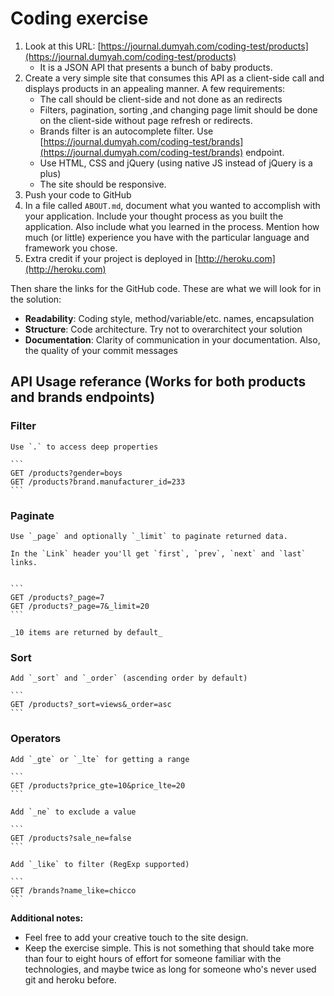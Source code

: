 Coding exercise
===============

1. Look at this URL: [https://journal.dumyah.com/coding-test/products](https://journal.dumyah.com/coding-test/products)
    * It is a JSON API that presents a bunch of baby products.
3. Create a very simple site that consumes this API as a client-side call and displays products in an appealing manner. A few requirements:
    * The call should be client-side and not done as an redirects
    * Filters, pagination, sorting ,and changing page limit should be done on the client-side without page refresh or redirects.
    * Brands filter is an autocomplete filter. Use [https://journal.dumyah.com/coding-test/brands](https://journal.dumyah.com/coding-test/brands) endpoint. 
    * Use HTML, CSS and jQuery (using native JS instead of jQuery is a plus)
    * The site should be responsive.  
4. Push your code to GitHub
6. In a file called `ABOUT.md`, document what you wanted to accomplish with your application. Include your thought process as you built the application. Also include what you learned in the process. Mention how much (or little) experience you have with the particular language and framework you chose.
7. Extra credit if your project is deployed in [http://heroku.com](http://heroku.com)

Then share the links for the GitHub code.  These are what we will look for in the solution:

* **Readability**: Coding style, method/variable/etc. names, encapsulation
* **Structure**: Code architecture. Try not to overarchitect your solution
* **Documentation**: Clarity of communication in your documentation. Also, the quality of your commit messages

## API Usage referance (Works for both products and brands endpoints)

### Filter
        
    Use `.` to access deep properties
    
    ```
    GET /products?gender=boys
    GET /products?brand.manufacturer_id=233
    ```
        
### Paginate
        
    Use `_page` and optionally `_limit` to paginate returned data.
    
    In the `Link` header you'll get `first`, `prev`, `next` and `last` links.
    
    
    ```
    GET /products?_page=7
    GET /products?_page=7&_limit=20
    ```
    
    _10 items are returned by default_
        
### Sort
        
    Add `_sort` and `_order` (ascending order by default)
    
    ```
    GET /products?_sort=views&_order=asc
    ```
       
### Operators
        
    Add `_gte` or `_lte` for getting a range
    
    ```
    GET /products?price_gte=10&price_lte=20
    ```
    
    Add `_ne` to exclude a value
    
    ```
    GET /products?sale_ne=false
    ```
    
    Add `_like` to filter (RegExp supported)
    
    ```
    GET /brands?name_like=chicco
    ```
        
**Additional notes:**
* Feel free to add your creative touch to the site design.
* Keep the exercise simple.  This is not something that should take more than four to eight hours of effort for someone familiar with the technologies, and maybe twice as long for someone who's never used git and heroku before.